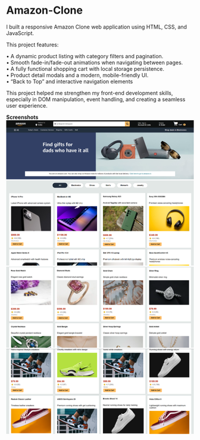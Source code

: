 # Amazon-Clone

I built a responsive Amazon Clone web application using HTML, CSS, and JavaScript.

This project features:

• A dynamic product listing with category filters and pagination.<br>
• Smooth fade-in/fade-out animations when navigating between pages.<br>
• A fully functional shopping cart with local storage persistence.<br>
• Product detail modals and a modern, mobile-friendly UI.<br>
• “Back to Top” and interactive navigation elements

This project helped me strengthen my front-end development skills, especially in DOM manipulation, event handling, and creating a seamless user experience.

<b>Screenshots</b>
<br>
![image alt](https://github.com/BinaySharma25/Amazon-Clone/blob/main/Screenshots/ss-1.png?raw=true)
<br>
![image alt](https://github.com/BinaySharma25/Amazon-Clone/blob/main/Screenshots/ss-2.png?raw=true)
<br>
![image alt](https://github.com/BinaySharma25/Amazon-Clone/blob/main/Screenshots/ss-3.png?raw=true)
<br>
![image alt](https://github.com/BinaySharma25/Amazon-Clone/blob/main/Screenshots/ss-4.png?raw=true)
